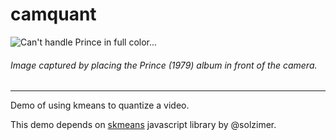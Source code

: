 # camquant
![Can't handle Prince in full color...](https://user-images.githubusercontent.com/1014562/52533228-f72b4900-2d30-11e9-8624-dbc11d5df9da.png)

###### Image captured by placing the Prince (1979) album in front of the camera.

---

Demo of using kmeans to quantize a video.

This demo depends on [skmeans](https://github.com/solzimer/skmeans) javascript library by @solzimer.
